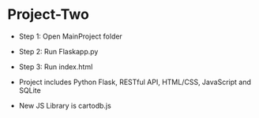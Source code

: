 # Project-Two

- Step 1: Open MainProject folder
- Step 2: Run Flaskapp.py
- Step 3: Run index.html

- Project includes Python Flask, RESTful API, HTML/CSS, JavaScript and SQLite
- New JS Library is cartodb.js 